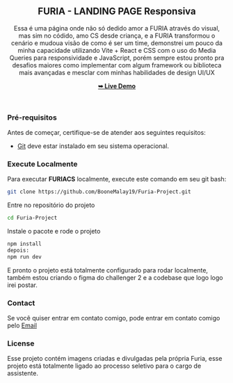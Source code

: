 <div align="center">

  <h2 align="center">FURIA - LANDING PAGE Responsiva</h2>

  Essa é uma página onde não só dedido amor a FURIA através do visual, mas sim no códido, amo CS desde criança, e a FURIA transformou o cenário e mudoua visão de como é ser um time, demonstrei um pouco da minha capacidade utilizando Vite + React e CSS com o uso do Media Queries para responsividade e JavaScript, porém sempre estou pronto pra desafios maiores como implementar com algum framework ou biblioteca mais avançadas e mesclar com minhas habilidades de design UI/UX

  <a href="https://furiacs-landing-page.vercel.app/"><strong>➥ Live Demo</strong></a>

</div>

<br />

### Pré-requisitos

Antes de começar, certifique-se de atender aos seguintes requisitos:
* [Git](https://git-scm.com/downloads "Baixar Git") deve estar instalado em seu sistema operacional.

### Execute Localmente

Para executar **FURIACS** localmente, execute este comando em seu git bash:

```bash
git clone https://github.com/BooneMalay19/Furia-Project.git
```
Entre no repositório do projeto
```bash
cd Furia-Project
```
Instale o pacote e rode o projeto
```bash
npm install
depois:
npm run dev
```
   E pronto o projeto está totalmente configurado para rodar localmente, também estou criando o figma do challenger 2 e a codebase que logo logo irei postar.
   
### Contact

Se você quiser entrar em contato comigo, pode entrar em contato comigo pelo [Email](boonemalay1@gmail.com)

### License

Esse projeto contém imagens criadas e divulgadas pela própria Furia, esse projeto está totalmente ligado ao processo seletivo para o cargo de assistente.
